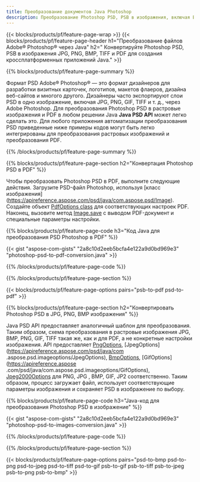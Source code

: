 ```yaml
---
title: Преобразование документов Java Photoshop
description: Преобразование Photoshop PSD, PSB в изображения, включая BMP, JPG, PNG, TIFF и PDF, с помощью библиотеки Java.
---
```


{{< blocks/products/pf/feature-page-wrap >}}
{{< blocks/products/pf/feature-page-header h1="Преобразование файлов Adobe® Photoshop® через Java" h2=" Конвертируйте Photoshop PSD, PSB в изображения JPG, PNG, BMP, TIFF и PDF для создания кроссплатформенных приложений Java." >}}

{{% blocks/products/pf/feature-page-summary %}}

Формат PSD Adobe® Photoshop® — это формат дизайнеров для разработки визитных карточек, логотипов, макетов флаеров, дизайна веб-сайтов и многого другого. Дизайнеры часто экспортируют слои PSD в одно изображение, включая JPG, PNG, GIF, TIFF и т. д., через Adobe Photoshop. Для преобразования Photoshop PSD в растровые изображения и PDF в любом решении Java **Java PSD API** может легко сделать это. Для любого приложения автоматизации преобразования PSD приведенные ниже примеры кодов могут быть легко интегрированы для преобразования растровых изображений и преобразования PDF.

{{% /blocks/products/pf/feature-page-summary  %}}

{{% blocks/products/pf/feature-page-section  h2="Конвертация Photoshop PSD в PDF" %}}

Чтобы преобразовать Photoshop PSD в PDF, выполните следующие действия. Загрузите PSD-файл Photoshop, используя [класс изображения] (https://apireference.aspose.com/psd/java/com.aspose.psd/Image). Создайте объект [PdfOptions class](https://apireference.aspose.com/psd/java/com.aspose.psd.imageoptions/PdfOptions) для соответствующих настроек PDF. Наконец, вызовите метод [Image.save](https://apireference.aspose.com/psd/java/com.aspose.psd/Image#save-java.lang.String-com.aspose.psd.ImageOptionsBase-) с выводом PDF-документ и специальные параметры настройки.

{{% blocks/products/pf/feature-page-code h3="Код Java для преобразования PSD Photoshop в PDF" %}}

{{< gist "aspose-com-gists" "2a8c10d2eeb5bcfa4e122a9d0bd969e3" "photoshop-psd-to-pdf-conversion.java" >}}

{{% /blocks/products/pf/feature-page-code  %}}

{{% /blocks/products/pf/feature-page-section %}}

{{< blocks/products/pf/feature-page-options pairs="psb-to-pdf psd-to-pdf" >}}

{{% blocks/products/pf/feature-page-section  h2="Конвертировать Photoshop PSD в JPG, PNG, BMP изображения" %}}

Java PSD API предоставляет аналогичный шаблон для преобразования. Таким образом, схема преобразования в растровые изображения JPG, BMP, PNG, GIF, TIFF такая же, как и для PDF, а не конкретные настройки изображения. API предоставляет [PngOptions](https://apireference.aspose.com/psd/java/com.aspose.psd.imageoptions/PngOptions), [JpegOptions](https://apireference.aspose.com/psd/java/com .aspose.psd.imageoptions/JpegOptions), [BmpOptions](https://apireference.aspose.com/psd/java/com.aspose.psd.imageoptions/BmpOptions), [GifOptions](https://apireference.aspose .com/psd/java/com.aspose.psd.imageoptions/GifOptions), [Jpeg2000Options](https://apireference.aspose.com/psd/java/com.aspose.psd.imageoptions/Jpeg2000Options) для PNG, JPG , BMP, GIF, JP2 соответственно. Таким образом, процесс загружает файл, использует соответствующие параметры изображения и сохраняет PSD в изображение по выбору.

{{% blocks/products/pf/feature-page-code h3="Java-код для преобразования Photoshop PSD в изображение" %}}

{{< gist "aspose-com-gists" "2a8c10d2eeb5bcfa4e122a9d0bd969e3" "photoshop-psd-to-images-conversion.java" >}}

{{% /blocks/products/pf/feature-page-code  %}}

{{% /blocks/products/pf/feature-page-section %}}

{{< blocks/products/pf/feature-page-options pairs="psd-to-bmp psd-to-png psd-to-jpeg psd-to-tiff psd-to-gif psb-to-gif psb-to-tiff psb-to-jpeg psb-to-png psb-to-bmp" >}}
